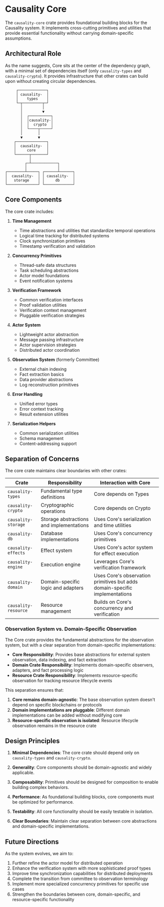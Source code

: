 # Causality Core

The `causality-core` crate provides foundational building blocks for the Causality system. It implements cross-cutting primitives and utilities that provide essential functionality without carrying domain-specific assumptions.

## Architectural Role

As the name suggests, Core sits at the center of the dependency graph, with a minimal set of dependencies itself (only `causality-types` and `causality-crypto`). It provides infrastructure that other crates can build upon without creating circular dependencies.

```
     ┌─────────────┐
     │ causality-  │
     │    types    │
     └─┬─────────┬─┘
       │         │
       │         ▼
       │  ┌──────────┐
       │  │causality-│
       │  │  crypto  │
       │  └────┬─────┘
       │       │
       ▼       ▼
    ┌──────────────┐
    │  causality-  │
    │     core     │
    └──────┬───────┘
           │
         ┌─┴────────────┐
         │              │
┌────────┴─────┐ ┌──────┴──────┐ 
│  causality-  │ │ causality-  │ 
│   storage    │ │     db      │ 
└──────────────┘ └─────────────┘ 
```

## Core Components

The core crate includes:

1. **Time Management**
   - Time abstractions and utilities that standardize temporal operations
   - Logical time tracking for distributed systems
   - Clock synchronization primitives
   - Timestamp verification and validation

2. **Concurrency Primitives**
   - Thread-safe data structures 
   - Task scheduling abstractions
   - Actor model foundations
   - Event notification systems

3. **Verification Framework**
   - Common verification interfaces
   - Proof validation utilities
   - Verification context management
   - Pluggable verification strategies

4. **Actor System**
   - Lightweight actor abstraction
   - Message passing infrastructure
   - Actor supervision strategies
   - Distributed actor coordination

5. **Observation System** (formerly Committee)
   - External chain indexing
   - Fact extraction basics
   - Data provider abstractions
   - Log reconstruction primitives

6. **Error Handling**
   - Unified error types
   - Error context tracking
   - Result extension utilities

7. **Serialization Helpers**
   - Common serialization utilities
   - Schema management
   - Content-addressing support

## Separation of Concerns

The core crate maintains clear boundaries with other crates:

| Crate | Responsibility | Interaction with Core |
|-------|----------------|----------------------|
| `causality-types` | Fundamental type definitions | Core depends on Types |
| `causality-crypto` | Cryptographic operations | Core depends on Crypto |
| `causality-storage` | Storage abstractions and implementations | Uses Core's serialization and time utilities |
| `causality-db` | Database implementations | Uses Core's concurrency primitives |
| `causality-effects` | Effect system | Uses Core's actor system for effect execution |
| `causality-engine` | Execution engine | Leverages Core's verification framework |
| `causality-domain` | Domain-specific logic and adapters | Uses Core's observation primitives but adds domain-specific implementations |
| `causality-resource` | Resource management | Builds on Core's concurrency and verification |

### Observation System vs. Domain-Specific Observation

The Core crate provides the fundamental abstractions for the observation system, but with a clear separation from domain-specific implementations:

- **Core Responsibility**: Provides base abstractions for external system observation, data indexing, and fact extraction
- **Domain Crate Responsibility**: Implements domain-specific observers, adapters, and fact processing logic
- **Resource Crate Responsibility**: Implements resource-specific observation for tracking resource lifecycle events

This separation ensures that:

1. **Core remains domain-agnostic**: The base observation system doesn't depend on specific blockchains or protocols
2. **Domain implementations are pluggable**: Different domain implementations can be added without modifying core
3. **Resource-specific observation is isolated**: Resource lifecycle observation remains in the resource crate

## Design Principles

1. **Minimal Dependencies**: The core crate should depend only on `causality-types` and `causality-crypto`.

2. **Generality**: Core components should be domain-agnostic and widely applicable.

3. **Composability**: Primitives should be designed for composition to enable building complex behaviors.

4. **Performance**: As foundational building blocks, core components must be optimized for performance.

5. **Testability**: All core functionality should be easily testable in isolation.

6. **Clear Boundaries**: Maintain clear separation between core abstractions and domain-specific implementations.

## Future Directions

As the system evolves, we aim to:

1. Further refine the actor model for distributed operation
2. Enhance the verification system with more sophisticated proof types
3. Improve time synchronization capabilities for distributed deployments
4. Complete the transition from committee to observation terminology
5. Implement more specialized concurrency primitives for specific use cases
6. Strengthen the boundaries between core, domain-specific, and resource-specific functionality
